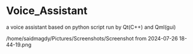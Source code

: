# Voice_Assistant
a voice assistant  based on python script run by Qt(C++) and Qml(gui)

/home/saidmagdy/Pictures/Screenshots/Screenshot from 2024-07-26 18-44-19.png
